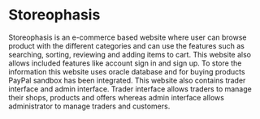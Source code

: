 # Storeophasis
Storeophasis is an e-commerce based website where user can browse product with the different categories and can use the features such as searching, sorting, reviewing
and adding items to cart. This website also allows included features like account sign in and sign up. To store the information this website uses oracle database and
for buying products PayPal sandbox has been integrated. This website also contains trader interface and admin interface. Trader interface allows traders to manage 
their shops, products and offers whereas admin interface allows administrator to manage traders and customers.
